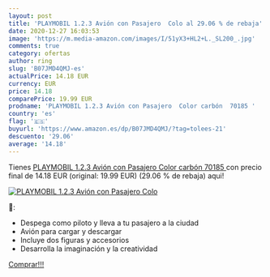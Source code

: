 ```yaml
---
layout: post
title: 'PLAYMOBIL 1.2.3 Avión con Pasajero  Colo al 29.06 % de rebaja'
date: 2020-12-27 16:03:53
image: 'https://m.media-amazon.com/images/I/51yX3+HL2+L._SL200_.jpg'
comments: true
category: ofertas
author: ring
slug: 'B07JMD4QMJ-es'
actualPrice: 14.18 EUR
currency: EUR
price: 14.18
comparePrice: 19.99 EUR
prodname: 'PLAYMOBIL 1.2.3 Avión con Pasajero  Color carbón  70185 '
country: 'es'
flag: '🇪🇸'
buyurl: 'https://www.amazon.es/dp/B07JMD4QMJ/?tag=tolees-21'
descuento: '29.06'
average: '14.18'
---
```


Tienes [PLAYMOBIL 1.2.3 Avión con Pasajero  Color carbón  70185 ](https://www.amazon.es/dp/B07JMD4QMJ/?tag=tolees-21) con precio final de  14.18 EUR (original: 19.99 EUR) (29.06 %  de rebaja) aqui!

[![PLAYMOBIL 1.2.3 Avión con Pasajero  Colo](https://m.media-amazon.com/images/I/51yX3+HL2+L._SL200_.jpg)](https://www.amazon.es/dp/B07JMD4QMJ/?tag=tolees-21)

🔎:

- Despega como piloto y lleva a tu pasajero a la ciudad
- Avión para cargar y descargar
- Incluye dos figuras y accesorios
- Desarrolla la imaginación y la creatividad

[Comprar!!!](https://www.amazon.es/dp/B07JMD4QMJ/?tag=tolees-21)
